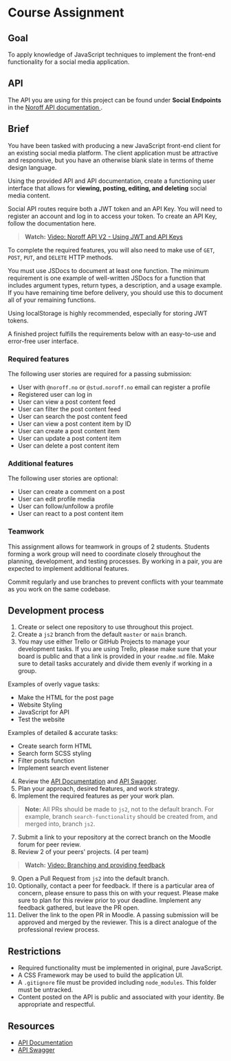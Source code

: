 # Course Assignment

## Goal

To apply knowledge of JavaScript techniques to implement the front-end functionality for a social media application.

## API

The API you are using for this project can be found under **Social Endpoints** in the [Noroff API documentation ](https://docs.noroff.dev/docs/v2).

## Brief

You have been tasked with producing a new JavaScript front-end client for an existing social media platform. The client application must be attractive and responsive, but you have an otherwise blank slate in terms of theme design language.

Using the provided API and API documentation, create a functioning user interface that allows for **viewing, posting, editing, and deleting** social media content.

Social API routes require both a JWT token and an API Key. You will need to register an account and log in to access your token. To create an API Key, follow the documentation here.


 > **Watch:** [Video: Noroff API V2 - Using JWT and API Keys](https://noroff.sharepoint.com/:v:/s/FEDOnline/Eb5cNCrb7JRKkrTFrdwinQoB5ZEUL6DgiLUhxNxVS2n3OA?e=gbpIuc&nav=eyJyZWZlcnJhbEluZm8iOnsicmVmZXJyYWxBcHAiOiJTdHJlYW1XZWJBcHAiLCJyZWZlcnJhbFZpZXciOiJTaGFyZURpYWxvZy1MaW5rIiwicmVmZXJyYWxBcHBQbGF0Zm9ybSI6IldlYiIsInJlZmVycmFsTW9kZSI6InZpZXcifX0%3D)

To complete the required features, you will also need to make use of 
`GET`, `POST`, `PUT`, and `DELETE` HTTP methods.

You must use JSDocs to document at least one function. The minimum requirement is one example of well-written JSDocs for a function that includes argument types, return types, a description, and a usage example. If you have remaining time before delivery, you should use this to document all of your remaining functions.

Using localStorage is highly recommended, especially for storing JWT tokens.

A finished project fulfills the requirements below with an easy-to-use and error-free user interface.

### Required features

The following user stories are required for a passing submission:

- User with `@noroff.no` or `@stud.noroff.no` email can register a profile
- Registered user can log in
- User can view a post content feed
- User can filter the post content feed
- User can search the post content feed
- User can view a post content item by ID
- User can create a post content item
- User can update a post content item
- User can delete a post content item

### Additional features

The following user stories are optional:

- User can create a comment on a post
- User can edit profile media
- User can follow/unfollow a profile
- User can react to a post content item

### Teamwork

This assignment allows for teamwork in groups of 2 students. Students forming a work group will need to coordinate closely throughout the planning, development, and testing processes. By working in a pair, you are expected to implement additional features.

Commit regularly and use branches to prevent conflicts with your teammate as you work on the same codebase.

## Development process

1. Create or select one repository to use throughout this project.
2. Create a `js2` branch from the default `master` or `main` branch.
3. You may use either Trello or GitHub Projects to manage your development tasks. If you are using Trello, please make sure that your board is public and that a link is provided in your `readme.md` file. Make sure to detail tasks accurately and divide them evenly if working in a group.

Examples of overly vague tasks:

- Make the HTML for the post page
- Website Styling
- JavaScript for API
- Test the website

Examples of detailed & accurate tasks:

- Create search form HTML
- Search form SCSS styling
- Filter posts function
- Implement search event listener

4. Review the [API Documentation](https://docs.noroff.dev/docs/v2/social/posts) and [API Swagger](https://v2.api.noroff.dev/docs).
5. Plan your approach, desired features, and work strategy.
6. Implement the required features as per your work plan.

> **Note:** All PRs should be made to `js2`, not to the default branch. For example, branch `search-functionality` should be created from, and merged into, branch `js2`.

7. Submit a link to your repository at the correct branch on the Moodle forum for peer review.
8. Review 2 of your peers' projects. (4 per team)

> **Watch:** [Video: Branching and providing feedback](https://vimeo.com/725676411/fabede2ebb)

9. Open a Pull Request from `js2` into the default branch.
10. Optionally, contact a peer for feedback. If there is a particular area of concern, please ensure to pass this on with your request. Please make sure to plan for this review prior to your deadline. Implement any feedback gathered, but leave the PR open.
11. Deliver the link to the open PR in Moodle. A passing submission will be approved and merged by the reviewer. This is a direct analogue of the professional review process.

## Restrictions

- Required functionality must be implemented in original, pure JavaScript.
- A CSS Framework may be used to build the application UI.
- A `.gitignore` file must be provided including `node_modules`. This folder must be untracked.
- Content posted on the API is public and associated with your identity. Be appropriate and respectful.

## Resources

- [API Documentation](https://docs.noroff.dev/docs/v2/social/posts)
- [API Swagger](https://v2.api.noroff.dev/docs)
